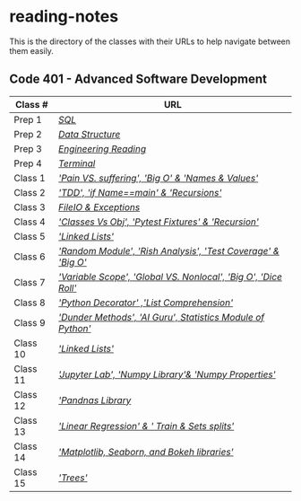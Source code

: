 
# reading-notes

This is the directory of the classes with their URLs to help navigate between them easily.


## Code 401 - Advanced Software Development


| **Class #** | **URL** |   
| -------- | -----------|
| Prep 1  | *[SQL](./Read3_SQL.md)*|
| Prep 2  | *[Data Structure](./DataStructure.md)*|
| Prep 3  | *[Engineering Reading](./EngineeringReading.md)*|
| Prep 4  | *[Terminal](./Read4_Terminal.md)*|
| Class 1 | *['Pain VS. suffering', 'Big O' & 'Names & Values' ](./ReadingQuestions.md)* | 
| Class 2 | *['TDD', 'if _Name_==_main_' & 'Recursions'](./Read2.md)*     | 
| Class 3 |  *[FileIO & Exceptions](./ReadClass3.md)* |
| Class 4 | *[ 'Classes Vs Obj', 'Pytest Fixtures' & 'Recursion'](./ReadClass_04.md)* |  
| Class 5 | *['Linked Lists'](./ReadClass_05.md)* |
| Class 6 | *['Random Module', 'Rish Analysis', 'Test Coverage' & 'Big O'](./ReadClass_06.md)* |
| Class 7 | *['Variable Scope', 'Global VS. Nonlocal', 'Big O', 'Dice Roll'](./ReadClass_07.md)* |
| Class 8 | *['Python Decorator' ,'List Comprehension'](./ReadClass_08.md)* |
| Class 9 | *['Dunder Methods', 'AI Guru', Statistics Module of Python'](./ReadClass_09.md)*|
| Class 10 | *['Linked Lists'](./ReadClass_10.md)* |
| Class 11 | *['Jupyter Lab', 'Numpy Library'& 'Numpy Properties' ](./ReadClass11.md)* |
| Class 12 | *['Pandnas Library](./ReadClass12.md)* |
| Class 13 | *['Linear Regression' & ' Train & Sets splits'](./ReadClass13.md)* |
| Class 14 | *['Matplotlib, Seaborn, and Bokeh libraries'](./ReadClass14.md)* |
| Class 15 | *['Trees'](./ReadClass_15.md)* |
